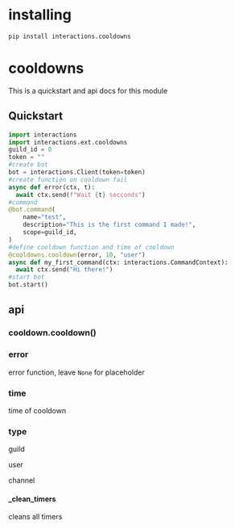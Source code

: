 # installing
`pip install interactions.cooldowns`
# cooldowns
This is a quickstart and api docs for this module

## Quickstart
```python
import interactions
import interactions.ext.cooldowns
guild_id = 0
token = ""
#create bot
bot = interactions.Client(token=token)
#create function on cooldown fail
async def error(ctx, t):
  await ctx.send(f"Wait {t} secconds")
#command
@bot.command(
    name="test",
    description="This is the first command I made!",
    scope=guild_id,
)
#define cooldown function and time of cooldown
@cooldowns.cooldown(error, 10, "user")
async def my_first_command(ctx: interactions.CommandContext):
  await ctx.send("Hi there!")
#start bot
bot.start()
```
## api
### cooldown.cooldown()
### error
error function, leave `None` for placeholder
### time
time of cooldown
### type
guild

user

channel
#### _clean_timers
cleans all timers
